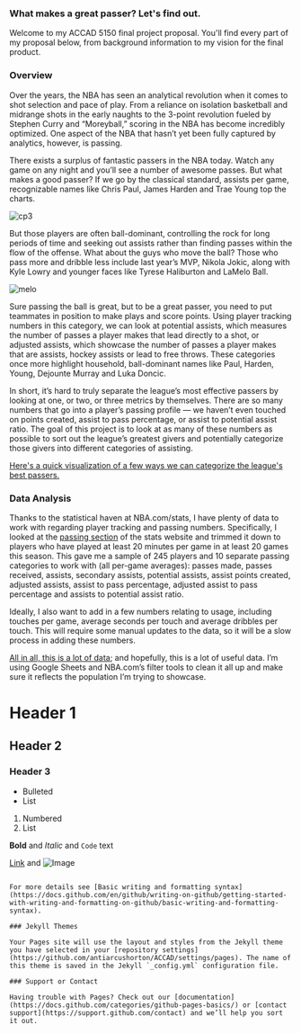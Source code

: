 ### What makes a great passer? Let's find out.

Welcome to my ACCAD 5150 final project proposal. You'll find every part of my proposal below, from background information to my vision for the final product.

### Overview

Over the years, the NBA has seen an analytical revolution when it comes to shot selection and pace of play. From a reliance on isolation basketball and midrange shots in the early naughts to the 3-point revolution fueled by Stephen Curry and “Moreyball,” scoring in the NBA has become incredibly optimized. One aspect of the NBA that hasn’t yet been fully captured by analytics, however, is passing. 

There exists a surplus of fantastic passers in the NBA today. Watch any game on any night and you’ll see a number of awesome passes. But what makes a good passer? If we go by the classical standard, assists per game, recognizable names like Chris Paul, James Harden and Trae Young top the charts. 

![cp3](https://user-images.githubusercontent.com/94984667/160941564-7536f037-71e0-45d0-beb0-8fd3dca603a9.gif)

But those players are often ball-dominant, controlling the rock for long periods of time and seeking out assists rather than finding passes within the flow of the offense. What about the guys who move the ball? Those who pass more and dribble less include last year’s MVP, Nikola Jokic, along with Kyle Lowry and younger faces like Tyrese Haliburton and LaMelo Ball.

![melo](https://user-images.githubusercontent.com/94984667/160941730-449ee133-7e4c-4d42-b53a-93a66d88789f.gif)

Sure passing the ball is great, but to be a great passer, you need to put teammates in position to make plays and score points. Using player tracking numbers in this category, we can look at potential assists, which measures the number of passes a player makes that lead directly to a shot, or adjusted assists, which showcase the number of passes a player makes that are assists, hockey assists or lead to free throws. These categories once more highlight household, ball-dominant names like Paul, Harden, Young, Dejounte Murray and Luka Doncic.

In short, it’s hard to truly separate the league’s most effective passers by looking at one, or two, or three metrics by themselves. There are so many numbers that go into a player’s passing profile — we haven’t even touched on points created, assist to pass percentage, or assist to potential assist ratio. The goal of this project is to look at as many of these numbers as possible to sort out the league’s greatest givers and potentially categorize those givers into different categories of assisting. 

[Here's a quick visualization of a few ways we can categorize the league's best passers.](https://public.flourish.studio/visualisation/9196372/)

### Data Analysis

Thanks to the statistical haven at NBA.com/stats, I have plenty of data to work with regarding player tracking and passing numbers. Specifically, I looked at the [passing section](https://www.nba.com/stats/players/passing/) of the stats website and trimmed it down to players who have played at least 20 minutes per game in at least 20 games this season. This gave me a sample of 245 players and 10 separate passing categories to work with (all per-game averages): passes made, passes received, assists, secondary assists, potential assists, assist points created, adjusted assists, assist to pass percentage, adjusted assist to pass percentage and assists to potential assist ratio.

Ideally, I also want to add in a few numbers relating to usage, including touches per game, average seconds per touch and average dribbles per touch. This will require some manual updates to the data, so it will be a slow process in adding these numbers.

[All in all, this is a lot of data](https://docs.google.com/spreadsheets/d/1E78NJZYuh5qPWUcDa0uNp7XtX23HkEYFnBKXRaJTEl0/edit?usp=sharing); and hopefully, this is a lot of useful data. I’m using Google Sheets and NBA.com’s filter tools to clean it all up and make sure it reflects the population I’m trying to showcase.

# Header 1
## Header 2
### Header 3

- Bulleted
- List

1. Numbered
2. List

**Bold** and _Italic_ and `Code` text

[Link](url) and ![Image](src)
```

For more details see [Basic writing and formatting syntax](https://docs.github.com/en/github/writing-on-github/getting-started-with-writing-and-formatting-on-github/basic-writing-and-formatting-syntax).

### Jekyll Themes

Your Pages site will use the layout and styles from the Jekyll theme you have selected in your [repository settings](https://github.com/antiarcushorton/ACCAD/settings/pages). The name of this theme is saved in the Jekyll `_config.yml` configuration file.

### Support or Contact

Having trouble with Pages? Check out our [documentation](https://docs.github.com/categories/github-pages-basics/) or [contact support](https://support.github.com/contact) and we’ll help you sort it out.

